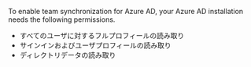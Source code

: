 To enable team synchronization for Azure AD, your Azure AD installation needs the following permissions.
- すべてのユーザに対するフルプロフィールの読み取り
- サインインおよびユーザプロフィールの読み取り
- ディレクトリデータの読み取り
